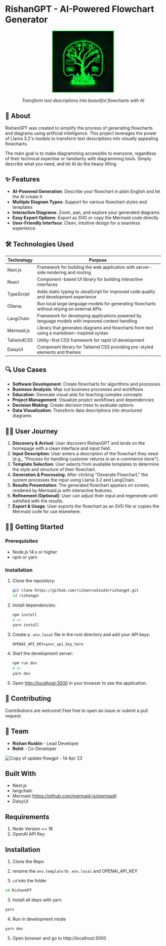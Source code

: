 # RishanGPT - AI-Powered Flowchart Generator

<div align="center">
  <img src="public/brand/logo.png" alt="RishanGPT Logo" width="200" />
  <p><em>Transform text descriptions into beautiful flowcharts with AI</em></p>
</div>

## 🚀 About

RishanGPT was created to simplify the process of generating flowcharts and diagrams using artificial intelligence. This project leverages the power of Llama 3.2's models to transform text descriptions into visually appealing flowcharts.

The main goal is to make diagramming accessible to everyone, regardless of their technical expertise or familiarity with diagramming tools. Simply describe what you need, and let AI do the heavy lifting.

## ✨ Features

- **AI-Powered Generation**: Describe your flowchart in plain English and let the AI create it
- **Multiple Diagram Types**: Support for various flowchart styles and templates
- **Interactive Diagrams**: Zoom, pan, and explore your generated diagrams
- **Easy Export Options**: Export as SVG or copy the Mermaid code directly
- **User-Friendly Interface**: Clean, intuitive design for a seamless experience

## 🛠️ Technologies Used

| Technology | Purpose |
|------------|---------|
| Next.js | Framework for building the web application with server-side rendering and routing |
| React | Component-based UI library for building interactive interfaces |
| TypeScript | Adds static typing to JavaScript for improved code quality and development experience |
| Ollama | Run local large language models for generating flowcharts without relying on external APIs |
| LangChain | Framework for developing applications powered by language models with improved context handling |
| Mermaid.js | Library that generates diagrams and flowcharts from text using a markdown-inspired syntax |
| TailwindCSS | Utility-first CSS framework for rapid UI development |
| DaisyUI | Component library for Tailwind CSS providing pre-styled elements and themes |

## 🔍 Use Cases

- **Software Development**: Create flowcharts for algorithms and processes
- **Business Analysis**: Map out business processes and workflows
- **Education**: Generate visual aids for teaching complex concepts
- **Project Management**: Visualize project workflows and dependencies
- **Decision Making**: Create decision trees to evaluate options
- **Data Visualization**: Transform data descriptions into structured diagrams

## 👨‍💻 User Journey

1. **Discovery & Arrival**: User discovers RishanGPT and lands on the homepage with a clean interface and input field.
2. **Input Description**: User enters a description of the flowchart they need (e.g., "Process for handling customer returns in an e-commerce store").
3. **Template Selection**: User selects from available templates to determine the style and structure of their flowchart.
4. **Generation & Processing**: After clicking "Generate Flowchart," the system processes the input using Llama 3.2 and LangChain.
5. **Results Presentation**: The generated flowchart appears on screen, rendered by Mermaid.js with interactive features.
6. **Refinement (Optional)**: User can adjust their input and regenerate until satisfied with the results.
7. **Export & Usage**: User exports the flowchart as an SVG file or copies the Mermaid code for use elsewhere.

## 🏃‍♂️ Getting Started

### Prerequisites

- Node.js 14.x or higher
- npm or yarn

### Installation

1. Clone the repository:
   ```bash
   git clone https://github.com/rishanruskin24/rishangpt.git
   cd rishangpt
   ```

2. Install dependencies:
   ```bash
   npm install
   # or
   yarn install
   ```

3. Create a `.env.local` file in the root directory and add your API keys:
   ```
   OPENAI_API_KEY=your_api_key_here
   ```

4. Start the development server:
   ```bash
   npm run dev
   # or
   yarn dev
   ```

5. Open [http://localhost:3000](http://localhost:3000) in your browser to see the application.

## 🤝 Contributing

Contributions are welcome! Feel free to open an issue or submit a pull request.

## 👥 Team

- **Rishan Ruskin** - Lead Developer
- **Rohit** - Co-Developer


![Copy of update flowgpt - 14 Apr 23](https://user-images.githubusercontent.com/32486682/232072495-9445eda4-f134-47e0-b2c1-2c359581e020.gif)


## Built With

- Next.js
- langchain
- Mermaid (https://github.com/mermaid-js/mermaid)
- DaisyUI

## Requirements
1. Node Version >= 18
2. OpenAI API Key

## Installation

1. Clone the Repo

2. rename the `env.template` to `.env.local` and OPENAI_API_KEY

2. `cd` into the folder
```sh
cd RishanGPT
```

3. Install all deps with yarn
```sh
yarn
```

4. Run in development mode
```sh
yarn dev
```

5. Open browser and go to http://localhost:3000


